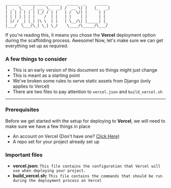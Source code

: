 ```
______ ___________ _____   _____  _     _____ 
|  _  \_   _| ___ \_   _| /  __ \| |   |_   _|
| | | | | | | |_/ / | |   | /  \/| |     | |  
| | | | | | |    /  | |   | |    | |     | |  
| |/ / _| |_| |\ \  | |   | \__/\| |_____| |_ 
|___/  \___/\_| \_| \_/    \____/\_____/\___/ 
```

If you're reading this, it means you chose the __Vercel__ deployment option during the scaffolding process. Awesome!
Now, let's make sure we can get everything set up as required.

### A few things to consider

- This is an early version of this document so things might just change
- This is meant as a starting point
- We've broken some rules to serve static assets from Django (only applies to Vercel)
- There are two files to pay attention to `vercel.json` and `build_vercel.sh`
- --

### Prerequisites

Before we get started with the setup for deploying to __Vercel__, we will need to make sure we have a few things in
place
- An account on Vercel (Don't have one? [Click Here](https://vercel.com/))
- A repo set for your project already set up

### Important files
- __vercel.json:__
`This file contains the configuration that Vercel will use when deploying your project.`
- __build_vercel.sh:__ `This file contains the commands that should be run during the deployment process on Vercel`


